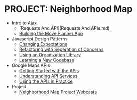 # PROJECT: Neighborhood Map

* Intro to Ajax
    - [Requests And API](Requests And APIs.md)
    - [Building the Move Planner App]()
* Javascript Design Patterns
    - [Changing Expectations]()
    - [Refactoring with Seperation of Concerns]()
    - [Using an Organization Library]()
    - [Learning a New Codebase]()
* Google Maps APIs
    - [Getting Started with the APIs]()
    - [Understanding API Services]()
    - [Using the APIs in Practice]()
* Project 
    - [Neighborhood Map Project Webcasts]()
